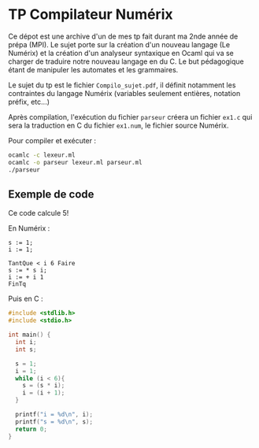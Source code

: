 # TP Compilateur Numérix

Ce dépot est une archive d'un de mes tp fait durant ma 2nde année de prépa (MPI). Le sujet porte sur la création d'un nouveau langage (Le Numérix) et la création d'un analyseur syntaxique en Ocaml qui va se charger de traduire notre nouveau langage en du C. Le but pédagogique étant de manipuler les automates et les grammaires.

Le sujet du tp est le fichier `Compilo_sujet.pdf`, il définit notamment les contraintes du langage Numérix (variables seulement entières, notation préfix, etc...)

Après compilation, l'exécution du fichier `parseur` créera un fichier `ex1.c` qui sera la traduction en C du fichier `ex1.num`, le fichier source Numérix.

Pour compiler et exécuter :

```bash
ocamlc -c lexeur.ml
ocamlc -o parseur lexeur.ml parseur.ml
./parseur
```

## Exemple de code

Ce code calcule 5!

En Numérix :

```Numerix
s := 1;
i := 1;

TantQue < i 6 Faire
s := * s i;
i := + i 1
FinTq
```

Puis en C :

```C
#include <stdlib.h>
#include <stdio.h>

int main() {
  int i;
  int s;

  s = 1;
  i = 1;
  while (i < 6){
    s = (s * i);
    i = (i + 1);
  }

  printf("i = %d\n", i);
  printf("s = %d\n", s);
  return 0;
}
```
